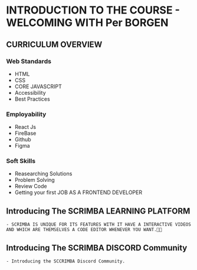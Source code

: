 # INTRODUCTION TO THE COURSE - WELCOMING WITH Per BORGEN

## CURRICULUM OVERVIEW

### Web Standards

- HTML
- CSS
- CORE JAVASCRIPT
- Accessibility
- Best Practices
### Employability

- React Js
- FireBase
- Github
- Figma

### Soft Skills
- Reasearching Solutions
- Problem Solving
- Review Code
- Getting your first JOB AS A FRONTEND DEVELOPER

## Introducing The SCRIMBA LEARNING PLATFORM 
    - SCRIMBA IS UNIQUE FOR ITS FEATURES WITH IT HAVE A INTERACTIVE VIDEOS AND WHICH ARE THEMSELVES A CODE EDITOR WHENEVER YOU WANT.🧑‍💻 

## Introducing The SCRIMBA DISCORD Community
    - Introducing the SCCRIMBA Discord Community. 
